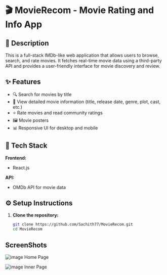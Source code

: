 # 🎬 MovieRecom - Movie Rating and Info App

## 📄 Description

This is a full-stack IMDb-like web application that allows users to browse, search, and rate movies. It fetches real-time movie data using a third-party API and provides a user-friendly interface for movie discovery and review.

## ✨ Features

- 🔍 Search for movies by title
- 📄 View detailed movie information (title, release date, genre, plot, cast, etc.)
- ⭐ Rate movies and read community ratings
- 🖼️ Movie posters
- 📊 Responsive UI for desktop and mobile

## 🧰 Tech Stack

**Frontend:**
- React.js

**API:**
- OMDb API for movie data

## ⚙️ Setup Instructions

1. **Clone the repository:**
   ```bash
   git clone https://github.com/Sachith77/MovieRecom.git
   cd MovieRecom
## ScreenShots
![image](https://github.com/user-attachments/assets/0b7630c8-f73b-44fe-a34c-2ea4032cce7e)
Home Page

![image](https://github.com/user-attachments/assets/2b4d3d2a-85df-4fe5-bcb4-be2bd7d46772)
Inner Page

